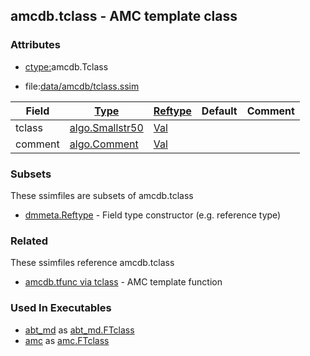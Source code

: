 ## amcdb.tclass - AMC template class


### Attributes
<a href="#attributes"></a>
<!-- dev.mdmark  mdmark:MDSECTION  state:BEG_AUTO  param:Attributes -->
* [ctype:](/txt/ssimdb/dmmeta/ctype.md)amcdb.Tclass

* file:[data/amcdb/tclass.ssim](/data/amcdb/tclass.ssim)

|Field|[Type](/txt/ssimdb/dmmeta/ctype.md)|[Reftype](/txt/ssimdb/dmmeta/reftype.md)|Default|Comment|
|---|---|---|---|---|
|tclass|[algo.Smallstr50](/txt/protocol/algo/README.md#algo-smallstr50)|[Val](/txt/exe/amc/reftypes.md#val)|||
|comment|[algo.Comment](/txt/protocol/algo/Comment.md)|[Val](/txt/exe/amc/reftypes.md#val)|||

<!-- dev.mdmark  mdmark:MDSECTION  state:END_AUTO  param:Attributes -->

### Subsets
<a href="#subsets"></a>
<!-- dev.mdmark  mdmark:MDSECTION  state:BEG_AUTO  param:Subsets -->
These ssimfiles are subsets of amcdb.tclass

* [dmmeta.Reftype](/txt/ssimdb/dmmeta/reftype.md) - Field type constructor (e.g. reference type) 

<!-- dev.mdmark  mdmark:MDSECTION  state:END_AUTO  param:Subsets -->

### Related
<a href="#related"></a>
<!-- dev.mdmark  mdmark:MDSECTION  state:BEG_AUTO  param:Related -->
These ssimfiles reference amcdb.tclass

* [amcdb.tfunc via tclass](/txt/ssimdb/amcdb/tfunc.md) - AMC template function 

<!-- dev.mdmark  mdmark:MDSECTION  state:END_AUTO  param:Related -->

### Used In Executables
<a href="#used-in-executables"></a>
<!-- dev.mdmark  mdmark:MDSECTION  state:BEG_AUTO  param:ImdbUses -->

* [abt_md](/txt/exe/abt_md/internals.md) as [abt_md.FTclass](/txt/exe/abt_md/internals.md#abt_md-ftclass)
* [amc](/txt/exe/amc/internals.md) as [amc.FTclass](/txt/exe/amc/internals.md#amc-ftclass)

<!-- dev.mdmark  mdmark:MDSECTION  state:END_AUTO  param:ImdbUses -->

